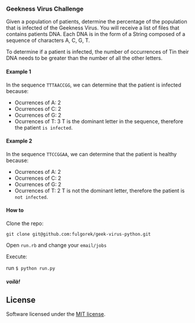 ### Geekness Virus Challenge
Given a population of patients, determine the percentage of the population that is infected of the Geekness Virus. You will receive a list of files that contains patients DNA. Each DNA is in the form of a String composed of a sequence of characters A, C, G, T.

To determine if a patient is infected, the number of occurrences of ​T​ in their DNA needs to be greater than the number of all the other letters.

#### Example 1

In the sequence `TTTAACCGG`, we can determine that the patient is infected because:

- Ocurrences of A: 2
- Ocurrences of C: 2
- Ocurrences of G: 2
- Ocurrences of T: 3
T is the dominant letter in the sequence, therefore the patient `is infected`.

#### Example 2

In the sequence `TTCCGGAA`, we can determine that the patient is healthy because:

- Ocurrences of A: 2
- Ocurrences of C: 2
- Ocurrences of G: 2
- Ocurrences of T: 2
T is not the dominant letter, therefore the patient is `not infected`.

#### How to

Clone the repo:

`git clone git@github.com:fulgorek/geek-virus-python.git`

Open `run.rb` and change your `email/jobs`

Execute:

run `$ python run.py`

##### voilà!


## License

Software licensed under the [MIT license](http://opensource.org/licenses/MIT).
